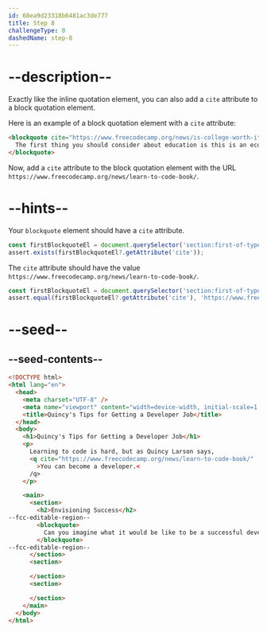 ```yaml
---
id: 68ea9d23318b6481ac3de777
title: Step 8
challengeType: 0
dashedName: step-8
---
```


# --description--

Exactly like the inline quotation element, you can also add a `cite` attribute to a block quotation element.

Here is an example of a block quotation element with a `cite` attribute:

```html
<blockquote cite="https://www.freecodecamp.org/news/is-college-worth-it/">
  The first thing you should consider about education is this is an economic decision.
</blockquote>
```

Now, add a `cite` attribute to the block quotation element with the URL `https://www.freecodecamp.org/news/learn-to-code-book/`.

# --hints--

Your `blockquote` element should have a `cite` attribute.

```js
const firstBlockquoteEl = document.querySelector('section:first-of-type > h2 + blockquote');
assert.exists(firstBlockquoteEl?.getAttribute('cite'));
```

The `cite` attribute should have the value `https://www.freecodecamp.org/news/learn-to-code-book/`.

```js
const firstBlockquoteEl = document.querySelector('section:first-of-type > h2 + blockquote');
assert.equal(firstBlockquoteEl?.getAttribute('cite'), 'https://www.freecodecamp.org/news/learn-to-code-book/');
```

# --seed--

## --seed-contents--

```html
<!DOCTYPE html>
<html lang="en">
  <head>
    <meta charset="UTF-8" />
    <meta name="viewport" content="width=device-width, initial-scale=1.0" />
    <title>Quincy's Tips for Getting a Developer Job</title>
  </head>
  <body>
    <h1>Quincy's Tips for Getting a Developer Job</h1>
    <p>
      Learning to code is hard, but as Quincy Larson says,
      <q cite="https://www.freecodecamp.org/news/learn-to-code-book/"
        >You can become a developer.<
      /q>
    </p>

    <main>
      <section>
        <h2>Envisioning Success</h2>
--fcc-editable-region--
        <blockquote>
          Can you imagine what it would be like to be a successful developer? To have built software systems that people rely upon?
        </blockquote>
--fcc-editable-region--
      </section>
      <section>

      </section>
      <section>

      </section>
    </main>
  </body>
</html>
```
